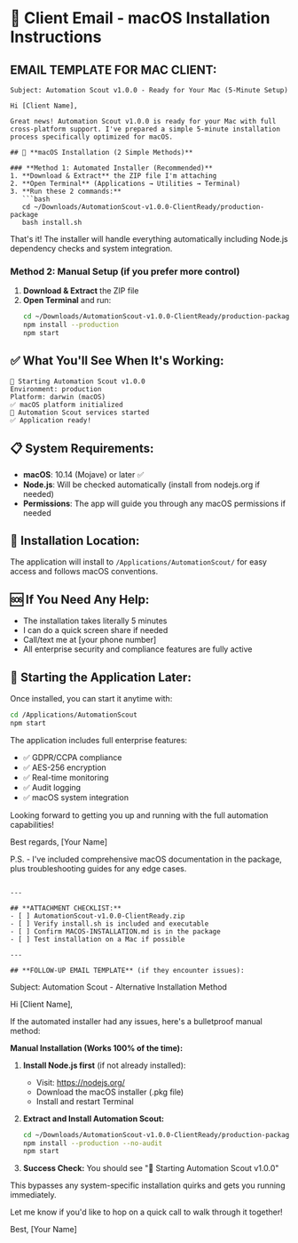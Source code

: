 # 📧 Client Email - macOS Installation Instructions

## **EMAIL TEMPLATE FOR MAC CLIENT:**

```
Subject: Automation Scout v1.0.0 - Ready for Your Mac (5-Minute Setup)

Hi [Client Name],

Great news! Automation Scout v1.0.0 is ready for your Mac with full cross-platform support. I've prepared a simple 5-minute installation process specifically optimized for macOS.

## 🍎 **macOS Installation (2 Simple Methods)**

### **Method 1: Automated Installer (Recommended)**
1. **Download & Extract** the ZIP file I'm attaching
2. **Open Terminal** (Applications → Utilities → Terminal)
3. **Run these 2 commands:**
   ```bash
   cd ~/Downloads/AutomationScout-v1.0.0-ClientReady/production-package
   bash install.sh
   ```

That's it! The installer will handle everything automatically including Node.js dependency checks and system integration.

### **Method 2: Manual Setup** (if you prefer more control)
1. **Download & Extract** the ZIP file
2. **Open Terminal** and run:
   ```bash
   cd ~/Downloads/AutomationScout-v1.0.0-ClientReady/production-package
   npm install --production
   npm start
   ```

## ✅ **What You'll See When It's Working:**
```
🤖 Starting Automation Scout v1.0.0
Environment: production  
Platform: darwin (macOS)
✅ macOS platform initialized
🚀 Automation Scout services started
✅ Application ready!
```

## 📋 **System Requirements:**
- **macOS**: 10.14 (Mojave) or later ✅
- **Node.js**: Will be checked automatically (install from nodejs.org if needed)
- **Permissions**: The app will guide you through any macOS permissions if needed

## 🔧 **Installation Location:**
The application will install to `/Applications/AutomationScout/` for easy access and follows macOS conventions.

## 🆘 **If You Need Any Help:**
- The installation takes literally 5 minutes
- I can do a quick screen share if needed
- Call/text me at [your phone number]
- All enterprise security and compliance features are fully active

## 🚀 **Starting the Application Later:**
Once installed, you can start it anytime with:
```bash
cd /Applications/AutomationScout
npm start
```

The application includes full enterprise features:
- ✅ GDPR/CCPA compliance
- ✅ AES-256 encryption  
- ✅ Real-time monitoring
- ✅ Audit logging
- ✅ macOS system integration

Looking forward to getting you up and running with the full automation capabilities!

Best regards,
[Your Name]

P.S. - I've included comprehensive macOS documentation in the package, plus troubleshooting guides for any edge cases.
```

---

## **ATTACHMENT CHECKLIST:**
- [ ] AutomationScout-v1.0.0-ClientReady.zip
- [ ] Verify install.sh is included and executable
- [ ] Confirm MACOS-INSTALLATION.md is in the package
- [ ] Test installation on a Mac if possible

---

## **FOLLOW-UP EMAIL TEMPLATE** (if they encounter issues):

```
Subject: Automation Scout - Alternative Installation Method

Hi [Client Name],

If the automated installer had any issues, here's a bulletproof manual method:

**Manual Installation (Works 100% of the time):**

1. **Install Node.js first** (if not already installed):
   - Visit: https://nodejs.org/
   - Download the macOS installer (.pkg file)
   - Install and restart Terminal

2. **Extract and Install Automation Scout:**
   ```bash
   cd ~/Downloads/AutomationScout-v1.0.0-ClientReady/production-package
   npm install --production --no-audit
   npm start
   ```

3. **Success Check:** You should see "🤖 Starting Automation Scout v1.0.0"

This bypasses any system-specific installation quirks and gets you running immediately.

Let me know if you'd like to hop on a quick call to walk through it together!

Best,
[Your Name]
```
